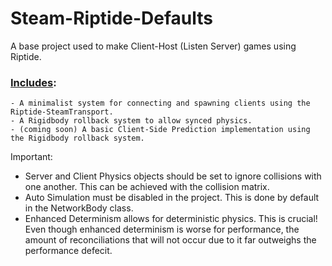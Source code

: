 # Steam-Riptide-Defaults
 A base project used to make Client-Host (Listen Server) games using Riptide.

### <ins>Includes</ins>:
    - A minimalist system for connecting and spawning clients using the Riptide-SteamTransport.
    - A Rigidbody rollback system to allow synced physics.
    - (coming soon) A basic Client-Side Prediction implementation using the Rigidbody rollback system. 


 Important:

 - Server and Client Physics objects should be set to ignore collisions with one another. This can be achieved with the collision matrix.
 - Auto Simulation must be disabled in the project. This is done by default in the NetworkBody class.
 - Enhanced Determinism allows for deterministic physics. This is crucial! Even though enhanced determinism is worse for performance, the amount of reconciliations that will not occur due to it far outweighs the performance defecit.